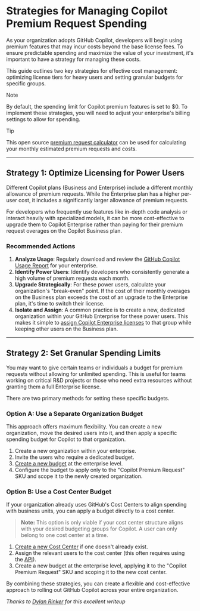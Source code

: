 # Strategies for Managing Copilot Premium Request Spending

As your organization adopts GitHub Copilot, developers will begin using premium features that may incur costs beyond the base license fees. To ensure predictable spending and maximize the value of your investment, it's important to have a strategy for managing these costs.

This guide outlines two key strategies for effective cost management: optimizing license tiers for heavy users and setting granular budgets for specific groups.

> [!NOTE]
> By default, the spending limit for Copilot premium features is set to $0. To implement these strategies, you will need to adjust your enterprise's billing settings to allow for spending.

> [!TIP]
> This open source [premium request calculator](https://github.com/jonjozwiak/premium-requests-calculator) can be used for calculating your monthly estimated premium requests and costs.

---

## Strategy 1: Optimize Licensing for Power Users

Different Copilot plans (Business and Enterprise) include a different monthly allowance of premium requests. While the Enterprise plan has a higher per-user cost, it includes a significantly larger allowance of premium requests.

For developers who frequently use features like in-depth code analysis or interact heavily with specialized models, it can be more cost-effective to upgrade them to Copilot Enterprise rather than paying for their premium request overages on the Copilot Business plan.

### Recommended Actions

1.  **Analyze Usage**: Regularly download and review the [GitHub Copilot Usage Report](https://docs.github.com/en/copilot/managing-copilot/understanding-and-managing-copilot-usage/monitoring-your-copilot-usage-and-entitlements#downloading-a-monthly-usage-report) for your enterprise.
2.  **Identify Power Users**: Identify developers who consistently generate a high volume of premium requests each month.
3.  **Upgrade Strategically**: For these power users, calculate your organization's "break-even" point. If the cost of their monthly overages on the Business plan exceeds the cost of an upgrade to the Enterprise plan, it's time to switch their license.
4.  **Isolate and Assign**: A common practice is to create a new, dedicated organization within your GitHub Enterprise for these power users. This makes it simple to [assign Copilot Enterprise licenses](https://docs.github.com/en/enterprise-cloud@latest/copilot/managing-copilot/managing-copilot-for-your-enterprise/managing-access-to-copilot-in-your-enterprise/enabling-copilot-for-organizations-in-your-enterprise) to that group while keeping other users on the Business plan.

---

## Strategy 2: Set Granular Spending Limits

You may want to give certain teams or individuals a budget for premium requests without allowing for unlimited spending. This is useful for teams working on critical R&D projects or those who need extra resources without granting them a full Enterprise license.

There are two primary methods for setting these specific budgets.

### Option A: Use a Separate Organization Budget

This approach offers maximum flexibility. You can create a new organization, move the desired users into it, and then apply a specific spending budget for Copilot to that organization.

1.  Create a new organization within your enterprise.
2.  Invite the users who require a dedicated budget.
3.  [Create a new budget](https://docs.github.com/en/enterprise-cloud@latest/billing/managing-your-billing/using-budgets-control-spending#managing-budgets-for-your-organization-or-enterprise) at the enterprise level.
4.  Configure the budget to apply only to the "Copilot Premium Request" SKU and scope it to the newly created organization.

### Option B: Use a Cost Center Budget

If your organization already uses GitHub's Cost Centers to align spending with business units, you can apply a budget directly to a cost center.

> **Note:**
> This option is only viable if your cost center structure aligns with your desired budgeting groups for Copilot. A user can only belong to one cost center at a time.

1.  [Create a new Cost Center](https://docs.github.com/en/enterprise-cloud@latest/billing/managing-your-billing/charging-business-units#creating-a-cost-center) if one doesn't already exist.
2.  Assign the relevant users to the cost center (this often requires using the [API](https://docs.github.com/en/enterprise-cloud@latest/rest/enterprise-admin/billing?apiVersion=2022-11-28#add-users-to-a-cost-center)).
3.  Create a new budget at the enterprise level, applying it to the "Copilot Premium Request" SKU and scoping it to the new cost center.

By combining these strategies, you can create a flexible and cost-effective approach to rolling out GitHub Copilot across your entire organization.

*Thanks to [Dylan Rinker](https://github.com/dylan-rinker) for this excellent writeup*